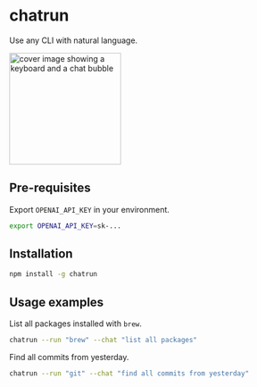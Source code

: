 # chatrun

Use any CLI with natural language.

<img src="https://github.com/falsa-dev/chatrun/assets/3000809/f4a24585-ed95-4974-bffe-cf4968713fad" width="200" alt="cover image showing a keyboard and a chat bubble"/>

## Pre-requisites

Export `OPENAI_API_KEY` in your environment.

```sh
export OPENAI_API_KEY=sk-...
```

## Installation

```sh
npm install -g chatrun
```

## Usage examples

List all packages installed with `brew`.

```sh
chatrun --run "brew" --chat "list all packages"
```

Find all commits from yesterday.

```sh
chatrun --run "git" --chat "find all commits from yesterday"
```
